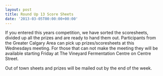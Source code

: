 ```yaml
---
layout: post
title: Round Up 13 Score Sheets
date: '2013-03-05T00:00:00+00:00'
---
```

<p>If you entered this years competition&#44; we have sorted the scoresheets&#44; divided up all the prizes and are ready to hand them out. Participants from the Greater Calgary Area can pick up prizes/scoresheets at this Wednesdays meeting. For those that can not make the meeting they will be available starting Friday at The Vineyard Fermentation Centre on Centre Street.</p><p>Out of town sheets and prizes will be mailed out by the end of the week. </p>